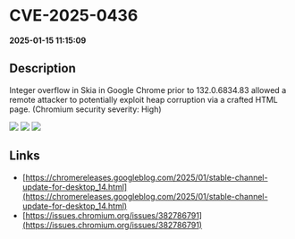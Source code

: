 # CVE-2025-0436

**2025-01-15 11:15:09**

## Description
Integer overflow in Skia in Google Chrome prior to 132.0.6834.83 allowed a remote attacker to potentially exploit heap corruption via a crafted HTML page. (Chromium security severity: High)

![](https://img.shields.io/static/v1?label=Score&message=8.8&color=red)
![](https://img.shields.io/static/v1?label=Severity&message=HIGH&color=red)
![](https://img.shields.io/static/v1?label=CWE&message=XSS&color=green)

## Links
- [https://chromereleases.googleblog.com/2025/01/stable-channel-update-for-desktop_14.html](https://chromereleases.googleblog.com/2025/01/stable-channel-update-for-desktop_14.html)
- [https://issues.chromium.org/issues/382786791](https://issues.chromium.org/issues/382786791)

